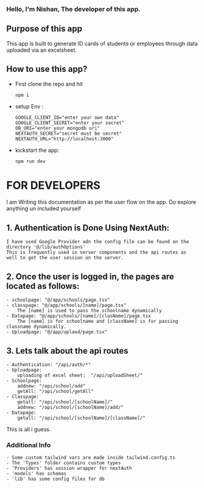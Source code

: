 ### Hello, I'm Nishan, The developer of this app.

## Purpose of this app

This app is built to generate ID cards of students or employees through data uploaded via an excelsheet.

## How to use this app?

- First clone the repo and hit

  ```
  npm i
  ```

- setup Env :

  ```
  GOOGLE_CLIENT_ID="enter your own data"
  GOOGLE_CLIENT_SECRET="enter your secret"
  DB_URI="enter your mongodb uri"
  NEXTAUTH_SECRET="secret must be secret"
  NEXTAUTH_URL="http://localhost:3000"
  ```

- kickstart the app:
  ```
  npm run dev
  ```

# FOR DEVELOPERS

I am Writing this documentation as per the user flow on the app.
Do explore anything un included yourself

## 1. Authentication is Done Using NextAuth:
    I have used Google Provider adn the config file can be found on the directory '@/lib/authOptions'
    This is frequently used in server components and the api routes as well to get the user session on the server.
    
## 2. Once the user is logged in, the pages are located as follows:
    - schoolpage: "@/app/schools/page.tsx"
    - classpage: "@/app/schools/[name]/page.tsx"
        The [name] is used to pass the schoolname dynamically
    - Datapage: "@/app/schools/[name]/[clasName]/page.tsx
        The [name] is for schoolname and [className] is for passing classname dynamically.
    - Uploadpage: "@/app/uplaod/page.tsx"

## 3. Lets talk about the api routes
    - Authentication: "/api/auth/*"
    - Uploadpage:
        uploading of excel sheet:  "/api/uploadSheet/"
    - Schoolpage: 
        addnew: "/api/school/add"
        getAll: "/api/school/getAll"
    - Classpage: 
        getall: "/api/school/[schoolName]/"
        addnew: "/api/school/[schoolName]/add/"
    - Datapage: 
        getall: "/api/school/[schoolName]/[className]/"


This is all i guess.

### Additional Info

    - Some custom tailwind vars are made inside tailwind.config.ts
    - The 'Types' folder contains custom types
    - 'Providers' has session wrapper for nextAuth
    - 'models' has schemas
    - 'lib' has some config files for db